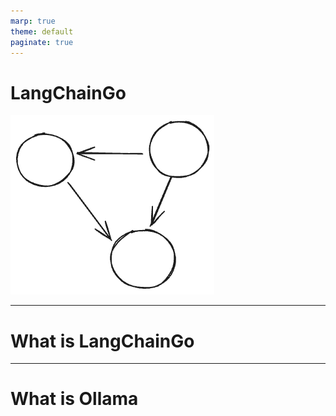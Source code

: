 ```yaml
---
marp: true
theme: default
paginate: true
---
```

# LangChainGo

![ollama-1](./hello.excalidraw.png)


---
<!-- backgroundColor: aqua -->
# What is LangChainGo

---
<!-- backgroundColor: yellow -->
# What is Ollama

